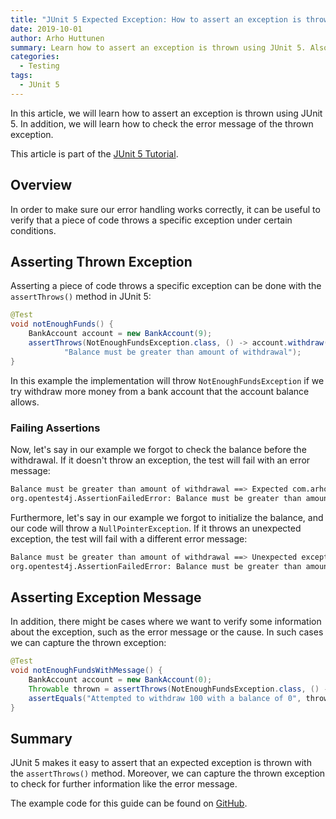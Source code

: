 ```yaml
---
title: "JUnit 5 Expected Exception: How to assert an exception is thrown?"
date: 2019-10-01
author: Arho Huttunen
summary: Learn how to assert an exception is thrown using JUnit 5. Also, learn how to check the error message of the thrown exception.
categories:
  - Testing
tags:
  - JUnit 5
---
```


In this article, we will learn how to assert an exception is thrown using JUnit 5. In addition, we will learn how to check the error message of the thrown exception.

This article is part of the [JUnit 5 Tutorial](/junit-5-tutorial/).

## Overview

In order to make sure our error handling works correctly, it can be useful to verify that a piece of code throws a specific exception under certain conditions.

## Asserting Thrown Exception

Asserting a piece of code throws a specific exception can be done with the `assertThrows()` method in JUnit 5:

```java
@Test
void notEnoughFunds() {
    BankAccount account = new BankAccount(9);
    assertThrows(NotEnoughFundsException.class, () -> account.withdraw(10),
            "Balance must be greater than amount of withdrawal");
}
```

In this example the implementation will throw `NotEnoughFundsException` if we try withdraw more money from a bank account that the account balance allows.

### Failing Assertions

Now, let's say in our example we forgot to check the balance before the withdrawal. If it doesn't throw an exception, the test will fail with an error message:

```bash
Balance must be greater than amount of withdrawal ==> Expected com.arhohuttunen.junit5.exception.NotEnoughFundsException to be thrown, but nothing was thrown.
org.opentest4j.AssertionFailedError: Balance must be greater than amount of withdrawal ==> Expected com.arhohuttunen.junit5.exception.NotEnoughFundsException to be thrown, but nothing was thrown.
```

Furthermore, let's say in our example we forgot to initialize the balance, and our code will throw a `NullPointerException`. If it throws an unexpected exception, the test will fail with a different error message:

```bash
Balance must be greater than amount of withdrawal ==> Unexpected exception type thrown ==> expected: <com.arhohuttunen.junit5.exception.NotEnoughFundsException> but was: <java.lang.NullPointerException>
org.opentest4j.AssertionFailedError: Balance must be greater than amount of withdrawal ==> Unexpected exception type thrown ==> expected: <com.arhohuttunen.junit5.exception.NotEnoughFundsException> but was: <java.lang.NullPointerException>
```

## Asserting Exception Message

In addition, there might be cases where we want to verify some information about the exception, such as the error message or the cause. In such cases we can capture the thrown exception:

```java
@Test
void notEnoughFundsWithMessage() {
    BankAccount account = new BankAccount(0);
    Throwable thrown = assertThrows(NotEnoughFundsException.class, () -> account.withdraw(100));
    assertEquals("Attempted to withdraw 100 with a balance of 0", thrown.getMessage());
}
```

## Summary

JUnit 5 makes it easy to assert that an expected exception is thrown with the `assertThrows()` method. Moreover, we can capture the thrown exception to check for further information like the error message.

The example code for this guide can be found on [GitHub](https://github.com/arhohuttunen/junit5-examples/tree/main/junit5-expected-exception).
